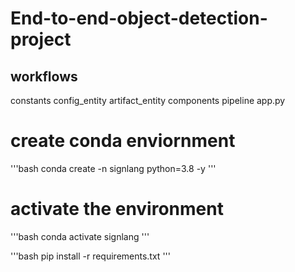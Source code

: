 # End-to-end-object-detection-project


## workflows

constants
config_entity
artifact_entity
components
pipeline
app.py


# create conda enviornment
'''bash
conda create -n signlang python=3.8 -y 
'''

# activate the environment

'''bash
conda activate signlang
'''

'''bash
pip install -r requirements.txt
'''